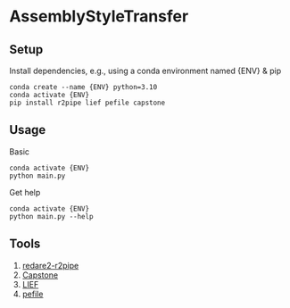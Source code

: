 # AssemblyStyleTransfer

## Setup

Install dependencies, e.g., using a conda environment named {ENV} & pip
```console
conda create --name {ENV} python=3.10
conda activate {ENV}
pip install r2pipe lief pefile capstone
```

## Usage

Basic
```console
conda activate {ENV}
python main.py
```

Get help
```console
conda activate {ENV}
python main.py --help
```

## Tools

1. [redare2-r2pipe](https://github.com/radareorg/radare2-r2pipe/tree/master)
2. [Capstone](https://www.capstone-engine.org/lang_python.html)
3. [LIEF](https://lief-project.github.io/doc/latest/index.html)
4. [pefile](https://github.com/erocarrera/pefile)


